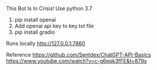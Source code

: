 This Bot Is In Crisis!
Use python 3.7

1) pip install openai
2) Add openai api key to key.txt file
3) pip install gradio

Runs locally http://127.0.0.1:7860

Reference
https://github.com/Sentdex/ChatGPT-API-Basics
https://www.youtube.com/watch?v=c-g6epk3fFE&t=879s